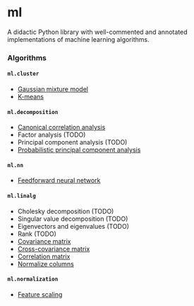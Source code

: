 # ml

A didactic Python library with well-commented and annotated implementations of machine learning algorithms.

### Algorithms

#### `ml.cluster`

- [Gaussian mixture model](https://github.com/gwgundersen/ml/tree/master/ml/cluster/gmm)
- [K-means](https://github.com/gwgundersen/ml/tree/master/ml/cluster/kmeans)

#### `ml.decomposition`

- [Canonical correlation analysis](https://github.com/gwgundersen/ml/tree/master/ml/decomposition/cca)
- Factor analysis (TODO)
- Principal component analysis (TODO)
- [Probabilistic principal component analysis](https://github.com/gwgundersen/ml/tree/master/ml/decomposition/ppca)

#### `ml.nn`

- [Feedforward neural network](https://github.com/gwgundersen/ml/blob/master/ml/nn/nn.py)
    
#### `ml.linalg`

- Cholesky decomposition (TODO)
- Singular value decomposition (TODO)
- Eigenvectors and eigenvalues (TODO)
- Rank (TODO)
- [Covariance matrix](https://github.com/gwgundersen/ml/blob/master/ml/linalg/__init__.py)
- [Cross-covariance matrix](https://github.com/gwgundersen/ml/blob/master/ml/linalg/__init__.py)
- [Correlation matrix](https://github.com/gwgundersen/ml/blob/master/ml/linalg/__init__.py)
- [Normalize columns](https://github.com/gwgundersen/ml/blob/master/ml/linalg/__init__.py)
    
#### `ml.normalization`

- [Feature scaling](https://github.com/gwgundersen/ml/blob/master/ml/normalization/__init__.py)
